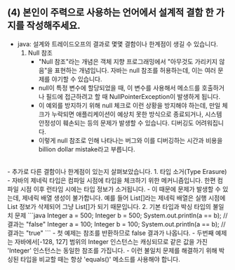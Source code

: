 ## (4) 본인이 주력으로 사용하는 언어에서 설계적 결함 한 가지를 작성해주세요.
- java: 설계와 트레이드오프의 결과로 몇몇 결함이나 한계점이 생길 수 있습니다.
  1. Null 참조
     - "Null 참조"라는 개념은 객체 지향 프로그래밍에서 "아무것도 가리키지 않음"을 표현하는 개념입니다.
        자바는 null 참조를 허용하는데, 이는 여러 문제를 야기할 수 있습니다.
     - null이 특정 변수에 할당되었을 때, 이 변수를 사용해서 메소드를 호출하거나 필드에 접근하려고 할 때
       NullPointerException이 발생하게 됩니다. 
     - 이 예외를 방지하기 위해 null 체크로 이런 상황을 방지해야 하는데, 만일 체크가 누락되면 애플리케이션이 예상치 못한 방식으로 종료되거나,
       시스템 안정성이 훼손되는 등의 문제가 발생할 수 있습니다. 디버깅도 어려워집니다.
     - 이렇게 null 참조로 인해 나타나는 버그와 이를 디버깅하는 시간과 비용을 billion dollar mistake라고 부릅니다.

<br>
- 추가로 다른 결함이나 한계점이 있는지 살펴보았습니다.
  1. 타입 소거(Type Erasure)
     - 자바의 제네릭 타입은 컴파일 시점에 타입을 체크하기 위한 메커니즘입니다.
       한편 컴파일 시점 이후 런타임 시에는 타입 정보가 소거됩니다.
     - 이 때문에 문제가 발생할 수 있는데, 제네릭 배열 생성이 불가합니다. 예를 들어 List<Integer>[]라는 제네릭 배열은
       실행 시점에 List<Integer> 정보가 삭제되어 그냥 List[]가 되기 때문입니다.
  2. 기본 타입과 박싱 타입의 불일치 문제
     ```java
        Integer a = 500;
        Integer b = 500;
        System.out.println(a == b); // 결과는 "false"
        Integer a = 100;
        Integer b = 100;
        System.out.println(a == b); // 결과는 "true"
     ```
     - 첫 예제는 참조를 반환하므로 false 결과가 나옵니다.
     - 두번째 예제는 자바에서[-128, 127] 범위의 Integer 인스턴스는 캐싱되므로 같은 값을 가진
       'Integer' 인스턴스는 동일한 참조를 가집니다.
     - 이런 불일치 문제를 해결하기 위해 박싱된 타입을 비교할 때는 항상 'equals()' 메소드를 사용해야 합니다.
     


